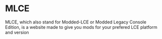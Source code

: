 # MLCE
MLCE, which also stand for Modded-LCE or Modded Legacy Console Edition, is a website made to give you mods for your prefered LCE platform and version
